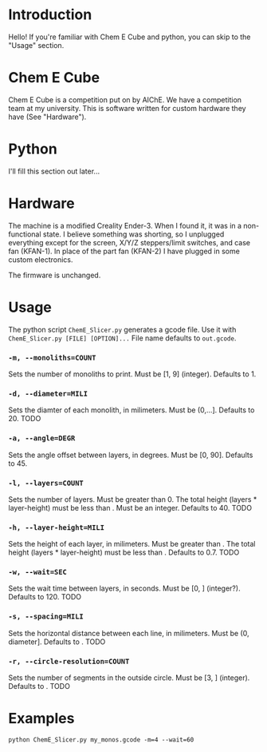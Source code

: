 # Introduction

Hello! If you're familiar with Chem E Cube and python, you can skip to the "Usage" section.

# Chem E Cube

Chem E Cube is a competition put on by AIChE. We have a competition team at my university. This is software written for custom hardware they have (See "Hardware").

# Python

I'll fill this section out later...

# Hardware

The machine is a modified Creality Ender-3. When I found it, it was in a non-functional state. I believe something was shorting, so I unplugged everything except for the screen, X/Y/Z steppers/limit switches, and case fan (KFAN-1). In place of the part fan (KFAN-2) I have plugged in some custom electronics.

The firmware is unchanged.

# Usage

The python script `ChemE_Slicer.py` generates a gcode file. Use it with `ChemE_Slicer.py [FILE] [OPTION]...` File name defaults to `out.gcode`.

### `-m, --monoliths=COUNT`

  Sets the number of monoliths to print. Must be \[1, 9\] (integer). Defaults to 1.

### `-d, --diameter=MILI`

  Sets the diamter of each monolith, in milimeters. Must be (0,...\]. Defaults to 20. TODO

### `-a, --angle=DEGR`

  Sets the angle offset between layers, in degrees. Must be \[0, 90\]. Defaults to 45.

### `-l, --layers=COUNT`

  Sets the number of layers. Must be greater than 0. The total height (layers * layer-height) must be less than . Must be an integer. Defaults to 40. TODO

### `-h, --layer-height=MILI`

  Sets the height of each layer, in milimeters. Must be greater than . The total height (layers * layer-height) must be less than . Defaults to 0.7. TODO

### `-w, --wait=SEC`

  Sets the wait time between layers, in seconds. Must be \[0, \] (integer?). Defaults to 120. TODO

### `-s, --spacing=MILI`

  Sets the horizontal distance between each line, in milimeters. Must be (0, diameter\]. Defaults to . TODO

### `-r, --circle-resolution=COUNT`

  Sets the number of segments in the outside circle. Must be \[3, \] (integer). Defaults to . TODO

# Examples

`python ChemE_Slicer.py my_monos.gcode -m=4 --wait=60`
